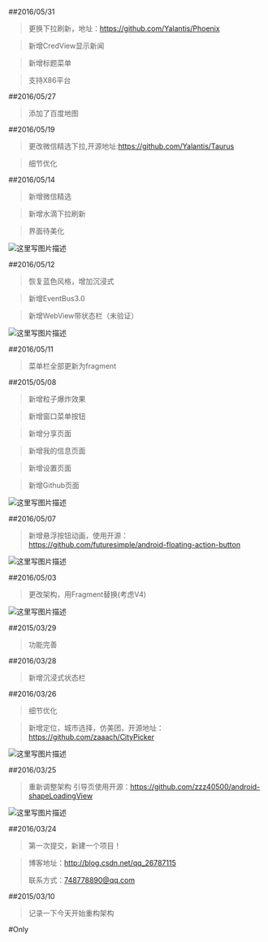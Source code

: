 ##2016/05/31
>更换下拉刷新，地址：https://github.com/Yalantis/Phoenix

>新增CredView显示新闻

>新增标题菜单

>支持X86平台



##2016/05/27
>添加了百度地图


##2016/05/19
>更改微信精选下拉,开源地址:https://github.com/Yalantis/Taurus

>细节优化



##2016/05/14

>新增微信精选

>新增水滴下拉刷新

>界面待美化

![这里写图片描述](http://img.my.csdn.net/uploads/201605/14/1463156678_5912.gif)


##2016/05/12

>恢复蓝色风格，增加沉浸式

>新增EventBus3.0

>新增WebView带状态栏（未验证）

![这里写图片描述](http://img.my.csdn.net/uploads/201605/12/1463064925_3998.png)


##2016/05/11
>菜单栏全部更新为fragment

##2015/05/08

>新增粒子爆炸效果

>新增窗口菜单按钮

>新增分享页面

>新增我的信息页面

>新增设置页面

>新增Github页面

![这里写图片描述](http://img.my.csdn.net/uploads/201605/08/1462719033_8795.gif)


##2016/05/07
>新增悬浮按钮动画，使用开源：https://github.com/futuresimple/android-floating-action-button

![这里写图片描述](http://img.my.csdn.net/uploads/201605/07/1462585934_2444.png)


##2016/05/03
>更改架构，用Fragment替换(考虑V4)

![这里写图片描述](http://img.my.csdn.net/uploads/201605/07/1462585813_8208.gif)


##2015/03/29
>功能完善


##2016/03/28
>新增沉浸式状态栏


##2016/03/26
>细节优化

>新增定位，城市选择，仿美团，开源地址：https://github.com/zaaach/CityPicker

![这里写图片描述](http://img.my.csdn.net/uploads/201605/04/1462365974_6686.png)


##2016/03/25
>重新调整架构
>引导页使用开源：https://github.com/zzz40500/android-shapeLoadingView

![这里写图片描述](http://img.my.csdn.net/uploads/201605/04/1462365955_4599.png)

##2016/03/24
>第一次提交，新建一个项目！

>博客地址：http://blog.csdn.net/qq_26787115
>
>联系方式：748778890@qq.com

##2015/03/10
>记录一下今天开始重构架构

#Only